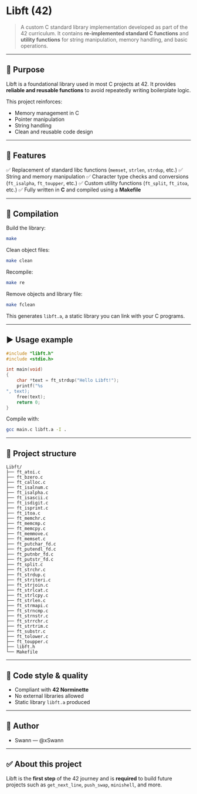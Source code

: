 # Libft (42)

> A custom C standard library implementation developed as part of the 42 curriculum. It contains **re-implemented standard C functions** and **utility functions** for string manipulation, memory handling, and basic operations.

---

## 🚀 Purpose

Libft is a foundational library used in most C projects at 42. It provides **reliable and reusable functions** to avoid repeatedly writing boilerplate logic.

This project reinforces:

* Memory management in C
* Pointer manipulation
* String handling
* Clean and reusable code design

---

## 📌 Features

✅ Replacement of standard libc functions (`memset`, `strlen`, `strdup`, etc.)
✅ String and memory manipulation
✅ Character type checks and conversions (`ft_isalpha`, `ft_toupper`, etc.)
✅ Custom utility functions (`ft_split`, `ft_itoa`, etc.)
✅ Fully written in **C** and compiled using a **Makefile**

---

## 🔧 Compilation

Build the library:

```bash
make
```

Clean object files:

```bash
make clean
```

Recompile:

```bash
make re
```

Remove objects and library file:

```bash
make fclean
```

This generates `libft.a`, a static library you can link with your C programs.

---

## ▶️ Usage example

```c
#include "libft.h"
#include <stdio.h>

int main(void)
{
    char *text = ft_strdup("Hello Libft!");
    printf("%s
", text);
    free(text);
    return 0;
}
```

Compile with:

```bash
gcc main.c libft.a -I .
```

---

## 📁 Project structure

```
Libft/
├── ft_atoi.c
├── ft_bzero.c
├── ft_calloc.c
├── ft_isalnum.c
├── ft_isalpha.c
├── ft_isascii.c
├── ft_isdigit.c
├── ft_isprint.c
├── ft_itoa.c
├── ft_memchr.c
├── ft_memcmp.c
├── ft_memcpy.c
├── ft_memmove.c
├── ft_memset.c
├── ft_putchar_fd.c
├── ft_putendl_fd.c
├── ft_putnbr_fd.c
├── ft_putstr_fd.c
├── ft_split.c
├── ft_strchr.c
├── ft_strdup.c
├── ft_striteri.c
├── ft_strjoin.c
├── ft_strlcat.c
├── ft_strlcpy.c
├── ft_strlen.c
├── ft_strmapi.c
├── ft_strncmp.c
├── ft_strnstr.c
├── ft_strrchr.c
├── ft_strtrim.c
├── ft_substr.c
├── ft_tolower.c
├── ft_toupper.c
├── libft.h
└── Makefile
```

---

## 🧼 Code style & quality

* Compliant with **42 Norminette**
* No external libraries allowed
* Static library `libft.a` produced

---

## 👤 Author

* Swann — @xSwann

---

## ✅ About this project

Libft is the **first step** of the 42 journey and is **required** to build future projects such as `get_next_line`, `push_swap`, `minishell`, and more.
